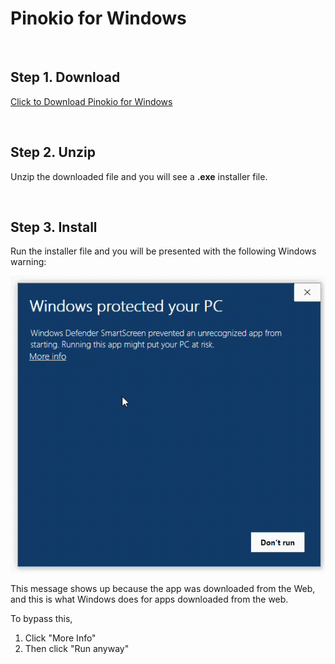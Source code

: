 # Pinokio for Windows

<br>

## Step 1. Download

<a href="https://github.com/pinokiocomputer/pinokio/releases/download/0.0.73/Pinokio-0.0.73-win32.zip" class='btn'>Click to Download Pinokio for Windows</a>

<br>

## Step 2. Unzip

Unzip the downloaded file and you will see a **.exe** installer file.

<br>

## Step 3. Install

Run the installer file and you will be presented with the following Windows warning:


![installwin.gif](installwin.gif)

This message shows up because the app was downloaded from the Web, and this is what Windows does for apps downloaded from the web.

To bypass this,

1. Click "More Info"
2. Then click "Run anyway"
